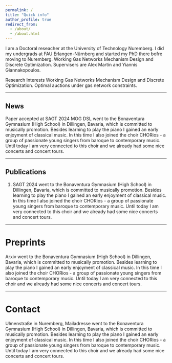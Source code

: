 ```yaml
---
permalink: /
title: "Quick info"
author_profile: true
redirect_from: 
  - /about/
  - /about.html
---
```


I am a Doctoral reseacher at the University of Technology Nuremberg. I did my undergrads at FAU Erlangen-Nürnberg and started my PhD there bofre moving to Nuremberg. Working Gas Networks Mechanism Design and Discrete Optimization. Supervisers are Alex Martin and Yiannis Giannakopoulos.

Research Interests
Working Gas Networks Mechanism Design and Discrete Optimization. Optimal auctions under gas network constraints.

---

## News
Paper accepted at SAGT 2024
MOG
DSL
went to the Bonaventura Gymnasium (High School) in Dillingen, Bavaria, which is committed to musically promotion. Besides learning to play the piano I gained an early enjoyment of classical music. In this time I also joined the choir CHORios - a group of passionate young singers from baroque to contemporary music. Until today I am very connected to this choir and we already had some nice concerts and concert tours.

---

## Publications
1. SAGT 2024
 went to the Bonaventura Gymnasium (High School) in Dillingen, Bavaria, which is committed to musically promotion. Besides learning to play the piano I gained an early enjoyment of classical music. In this time I also joined the choir CHORios - a group of passionate young singers from baroque to contemporary music. Until today I am very connected to this choir and we already had some nice concerts and concert tours.

---

Preprints
======
Arxiv
 went to the Bonaventura Gymnasium (High School) in Dillingen, Bavaria, which is committed to musically promotion. Besides learning to play the piano I gained an early enjoyment of classical music. In this time I also joined the choir CHORios - a group of passionate young singers from baroque to contemporary music. Until today I am very connected to this choir and we already had some nice concerts and concert tours.

---

Contact
======
Ulmenstraße in Nuremberg, Mailadresse
 went to the Bonaventura Gymnasium (High School) in Dillingen, Bavaria, which is committed to musically promotion. Besides learning to play the piano I gained an early enjoyment of classical music. In this time I also joined the choir CHORios - a group of passionate young singers from baroque to contemporary music. Until today I am very connected to this choir and we already had some nice concerts and concert tours.
